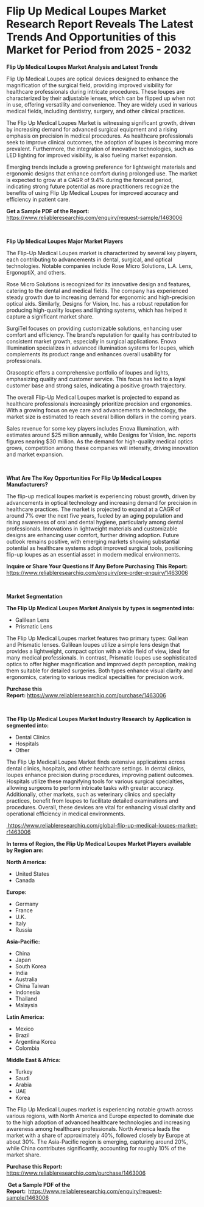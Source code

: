 <p><h1>Flip Up Medical Loupes Market Research Report Reveals The Latest Trends And Opportunities of this Market for Period from 2025 - 2032</h1></p><p><strong>Flip Up Medical Loupes Market Analysis and Latest Trends</strong></p>
<p><p>Flip Up Medical Loupes are optical devices designed to enhance the magnification of the surgical field, providing improved visibility for healthcare professionals during intricate procedures. These loupes are characterized by their adjustable lenses, which can be flipped up when not in use, offering versatility and convenience. They are widely used in various medical fields, including dentistry, surgery, and other clinical practices.</p><p>The Flip Up Medical Loupes Market is witnessing significant growth, driven by increasing demand for advanced surgical equipment and a rising emphasis on precision in medical procedures. As healthcare professionals seek to improve clinical outcomes, the adoption of loupes is becoming more prevalent. Furthermore, the integration of innovative technologies, such as LED lighting for improved visibility, is also fueling market expansion.</p><p>Emerging trends include a growing preference for lightweight materials and ergonomic designs that enhance comfort during prolonged use. The market is expected to grow at a CAGR of 9.4% during the forecast period, indicating strong future potential as more practitioners recognize the benefits of using Flip Up Medical Loupes for improved accuracy and efficiency in patient care.</p></p>
<p><strong>Get a Sample PDF of the Report:&nbsp;</strong> <a href="https://www.reliableresearchiq.com/enquiry/request-sample/1463006?utm_campaign=2927&utm_medium=2&utm_source=Github&utm_content=ia&utm_term=14042025&utm_id=flip-up-medical-loupes">https://www.reliableresearchiq.com/enquiry/request-sample/1463006</a></p>
<p>&nbsp;</p>
<p><strong>Flip Up Medical Loupes Major Market Players</strong></p>
<p><p>The Flip-Up Medical Loupes market is characterized by several key players, each contributing to advancements in dental, surgical, and optical technologies. Notable companies include Rose Micro Solutions, L.A. Lens, ErgonoptiX, and others.</p><p>Rose Micro Solutions is recognized for its innovative design and features, catering to the dental and medical fields. The company has experienced steady growth due to increasing demand for ergonomic and high-precision optical aids. Similarly, Designs for Vision, Inc. has a robust reputation for producing high-quality loupes and lighting systems, which has helped it capture a significant market share.</p><p>SurgiTel focuses on providing customizable solutions, enhancing user comfort and efficiency. The brand’s reputation for quality has contributed to consistent market growth, especially in surgical applications. Enova Illumination specializes in advanced illumination systems for loupes, which complements its product range and enhances overall usability for professionals.</p><p>Orascoptic offers a comprehensive portfolio of loupes and lights, emphasizing quality and customer service. This focus has led to a loyal customer base and strong sales, indicating a positive growth trajectory. </p><p>The overall Flip-Up Medical Loupes market is projected to expand as healthcare professionals increasingly prioritize precision and ergonomics. With a growing focus on eye care and advancements in technology, the market size is estimated to reach several billion dollars in the coming years.</p><p>Sales revenue for some key players includes Enova Illumination, with estimates around $25 million annually, while Designs for Vision, Inc. reports figures nearing $30 million. As the demand for high-quality medical optics grows, competition among these companies will intensify, driving innovation and market expansion.</p></p>
<p>&nbsp;</p>
<p><strong>What Are The Key Opportunities For Flip Up Medical Loupes Manufacturers?</strong></p>
<p><p>The flip-up medical loupes market is experiencing robust growth, driven by advancements in optical technology and increasing demand for precision in healthcare practices. The market is projected to expand at a CAGR of around 7% over the next five years, fueled by an aging population and rising awareness of oral and dental hygiene, particularly among dental professionals. Innovations in lightweight materials and customizable designs are enhancing user comfort, further driving adoption. Future outlook remains positive, with emerging markets showing substantial potential as healthcare systems adopt improved surgical tools, positioning flip-up loupes as an essential asset in modern medical environments.</p></p>
<p><strong>Inquire or Share Your Questions If Any Before Purchasing This Report:</strong> <a href="https://www.reliableresearchiq.com/enquiry/pre-order-enquiry/1463006?utm_campaign=2927&utm_medium=2&utm_source=Github&utm_content=ia&utm_term=14042025&utm_id=flip-up-medical-loupes">https://www.reliableresearchiq.com/enquiry/pre-order-enquiry/1463006</a></p>
<p>&nbsp;</p>
<p><strong>Market Segmentation</strong></p>
<p><strong>The Flip Up Medical Loupes Market Analysis by types is segmented into:</strong></p>
<p><ul><li>Galilean Lens</li><li>Prismatic Lens</li></ul></p>
<p><p>The Flip Up Medical Loupes market features two primary types: Galilean and Prismatic lenses. Galilean loupes utilize a simple lens design that provides a lightweight, compact option with a wide field of view, ideal for many medical professionals. In contrast, Prismatic loupes use sophisticated optics to offer higher magnification and improved depth perception, making them suitable for detailed surgeries. Both types enhance visual clarity and ergonomics, catering to various medical specialties for precision work.</p></p>
<p><strong>Purchase this Report:&nbsp;</strong><a href="https://www.reliableresearchiq.com/purchase/1463006?utm_campaign=2927&utm_medium=2&utm_source=Github&utm_content=ia&utm_term=14042025&utm_id=flip-up-medical-loupes">https://www.reliableresearchiq.com/purchase/1463006</a></p>
<p>&nbsp;</p>
<p><strong>The Flip Up Medical Loupes Market Industry Research by Application is segmented into:</strong></p>
<p><ul><li>Dental Clinics</li><li>Hospitals</li><li>Other</li></ul></p>
<p><p>The Flip Up Medical Loupes Market finds extensive applications across dental clinics, hospitals, and other healthcare settings. In dental clinics, loupes enhance precision during procedures, improving patient outcomes. Hospitals utilize these magnifying tools for various surgical specialties, allowing surgeons to perform intricate tasks with greater accuracy. Additionally, other markets, such as veterinary clinics and specialty practices, benefit from loupes to facilitate detailed examinations and procedures. Overall, these devices are vital for enhancing visual clarity and operational efficiency in medical environments.</p></p>
<p><a href="https://www.reliableresearchiq.com/global-flip-up-medical-loupes-market-r1463006?utm_campaign=2927&utm_medium=2&utm_source=Github&utm_content=ia&utm_term=14042025&utm_id=flip-up-medical-loupes">&nbsp;https://www.reliableresearchiq.com/global-flip-up-medical-loupes-market-r1463006</a></p>
<p><strong>In terms of Region, the Flip Up Medical Loupes Market Players available by Region are:</strong></p>
<p>
    <p> <strong> North America: </strong>
        <ul>
            <li>United States</li>
            <li>Canada</li>
        </ul>
        </p> 
    <p> <strong> Europe: </strong>
        <ul>
            <li>Germany</li>
            <li>France</li>
            <li>U.K.</li>
            <li>Italy</li>
            <li>Russia</li>
        </ul>
        </p> 
    <p> <strong> Asia-Pacific: </strong>
        <ul>
            <li>China</li>
            <li>Japan</li>
            <li>South Korea</li>
            <li>India</li>
            <li>Australia</li>
            <li>China Taiwan</li>
            <li>Indonesia</li>
            <li>Thailand</li>
            <li>Malaysia</li>
        </ul>
        </p> 
    <p> <strong> Latin America: </strong>
        <ul>
            <li>Mexico</li>
            <li>Brazil</li>
            <li>Argentina Korea</li>
            <li>Colombia</li>
        </ul>
        </p> 
    <p> <strong> Middle East & Africa: </strong>
        <ul>
            <li>Turkey</li>
            <li>Saudi</li>
            <li>Arabia</li>
            <li>UAE</li>
            <li>Korea</li>
        </ul>
    </p>
    </p>
<p><p>The Flip Up Medical Loupes market is experiencing notable growth across various regions, with North America and Europe expected to dominate due to the high adoption of advanced healthcare technologies and increasing awareness among healthcare professionals. North America leads the market with a share of approximately 40%, followed closely by Europe at about 30%. The Asia-Pacific region is emerging, capturing around 20%, while China contributes significantly, accounting for roughly 10% of the market share.</p></p>
<p><strong>Purchase this Report: </strong><a href="https://www.reliableresearchiq.com/purchase/1463006?utm_campaign=2927&utm_medium=2&utm_source=Github&utm_content=ia&utm_term=14042025&utm_id=flip-up-medical-loupes">https://www.reliableresearchiq.com/purchase/1463006</a></p>
<p>&nbsp;<strong>Get a Sample PDF of the Report:&nbsp;&nbsp;</strong><a href="https://www.reliableresearchiq.com/enquiry/request-sample/1463006?utm_campaign=2927&utm_medium=2&utm_source=Github&utm_content=ia&utm_term=14042025&utm_id=flip-up-medical-loupes">https://www.reliableresearchiq.com/enquiry/request-sample/1463006</a></p>
<p><strong></strong></p>
<p><p></p><p></p><p></p></p>